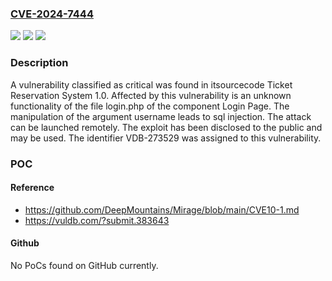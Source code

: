 ### [CVE-2024-7444](https://cve.mitre.org/cgi-bin/cvename.cgi?name=CVE-2024-7444)
![](https://img.shields.io/static/v1?label=Product&message=Ticket%20Reservation%20System&color=blue)
![](https://img.shields.io/static/v1?label=Version&message=%3D%201.0%20&color=brighgreen)
![](https://img.shields.io/static/v1?label=Vulnerability&message=CWE-89%20SQL%20Injection&color=brighgreen)

### Description

A vulnerability classified as critical was found in itsourcecode Ticket Reservation System 1.0. Affected by this vulnerability is an unknown functionality of the file login.php of the component Login Page. The manipulation of the argument username leads to sql injection. The attack can be launched remotely. The exploit has been disclosed to the public and may be used. The identifier VDB-273529 was assigned to this vulnerability.

### POC

#### Reference
- https://github.com/DeepMountains/Mirage/blob/main/CVE10-1.md
- https://vuldb.com/?submit.383643

#### Github
No PoCs found on GitHub currently.

